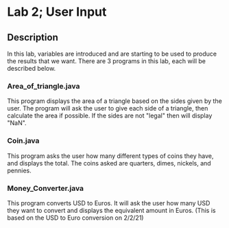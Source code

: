# Lab 2; User Input

## Description

In this lab, variables are introduced and are starting to be used to produce the results that we want. There are 3 programs in this lab, each will be described below.

### Area_of_triangle.java

This program displays the area of a triangle based on the sides given by the user.  The program will ask the user to give each side of a triangle, then calculate the area if possible. If the sides are not "legal" then will display "NaN".

### Coin.java

This program asks the user how many different types of coins they have, and displays the total.  The coins asked are quarters, dimes, nickels, and pennies.

### Money_Converter.java

This program converts USD to Euros. It will ask the user how many USD they want to convert and displays the equivalent amount in Euros. (This is based on the USD to Euro conversion on 2/2/21)
